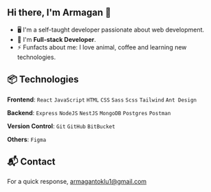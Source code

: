 ## Hi there, I'm Armagan 👋
 
<!-- Introduction -->
- 🖥 I'm a self-taught developer passionate about web development.
- 🚀 I'm **Full-stack Developer**.
- ⚡ Funfacts about me: I love animal, coffee and learning new technologies.
 
<!-- My Skills -->
## 📦 Technologies
**Frontend**: `React` `JavaScript` `HTML` `CSS` `Sass` `Scss` `Tailwind` `Ant Design`
 
**Backend**: `Express` `NodeJS` `NestJS` `MongoDB` `Postgres` `Postman`
 
**Version Control**: `Git` `GitHub` `BitBucket`
 
**Others**: `Figma`
 
 
## 📬 Contact 
For a quick response, [armagantoklu1@gmail.com](<mailto:armagantoklu1@gmail.com>)
